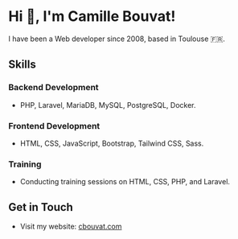 # Hi 👋, I'm Camille Bouvat!

I have been a Web developer since 2008, based in Toulouse 🇫🇷.

## Skills

### Backend Development
- PHP, Laravel, MariaDB, MySQL, PostgreSQL, Docker.

### Frontend Development
- HTML, CSS, JavaScript, Bootstrap, Tailwind CSS, Sass.

### Training
- Conducting training sessions on HTML, CSS, PHP, and Laravel.

## Get in Touch
- Visit my website: [cbouvat.com](https://cbouvat.com)